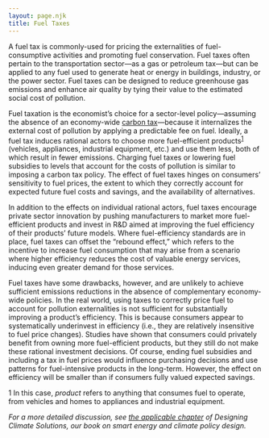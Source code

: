 ```yaml
---
layout: page.njk
title: Fuel Taxes
---
```

A fuel tax is commonly-used for pricing the externalities of fuel-consumptive activities and promoting fuel conservation.  Fuel taxes often pertain to the transportation sector—as a gas or petroleum tax—but can be applied to any fuel used to generate heat or energy in buildings, industry, or the power sector.  Fuel taxes can be designed to reduce greenhouse gas emissions and enhance air quality by tying their value to the estimated social cost of pollution.

Fuel taxation is the economist’s choice for a sector-level policy—assuming the absence of an economy-wide [carbon tax](/carbon-tax)—because it internalizes the external cost of pollution by applying a predictable fee on fuel.  Ideally, a fuel tax induces rational actors to choose more fuel-efficient products<sup>[1](#fn-1)</sup> (vehicles, appliances, industrial equipment, etc.) and use them less, both of which result in fewer emissions.  Charging fuel taxes or lowering fuel subsidies to levels that account for the costs of pollution is similar to imposing a carbon tax policy.  The effect of fuel taxes hinges on consumers’ sensitivity to fuel prices, the extent to which they correctly account for expected future fuel costs and savings, and the availability of alternatives.

In addition to the effects on individual rational actors, fuel taxes encourage private sector innovation by pushing manufacturers to market more fuel-efficient products and invest in R&D aimed at improving the fuel efficiency of their products’ future models.  Where fuel-efficiency standards are in place, fuel taxes can offset the “rebound effect,” which refers to the incentive to increase fuel consumption that may arise from a scenario where higher efficiency reduces the cost of valuable energy services, inducing even greater demand for those services.

Fuel taxes have some drawbacks, however, and are unlikely to achieve sufficient emissions reductions in the absence of complementary economy-wide policies.  In the real world, using taxes to correctly price fuel to account for pollution externalities is not sufficient for substantially improving a product’s efficiency.  This is because consumers appear to systematically underinvest in efficiency (i.e., they are relatively insensitive to fuel price changes).  Studies have shown that consumers could privately benefit from owning more fuel-efficient products, but they still do not make these rational investment decisions.  Of course, ending fuel subsidies and including a tax in fuel prices would influence purchasing decisions and use patterns for fuel-intensive products in the long-term.  However, the effect on efficiency will be smaller than if consumers fully valued expected savings.

<a name="fn-1">1</a> In this case, *product* refers to anything that consumes fuel to operate, from vehicles and homes to appliances and industrial equipment.

*For a more detailed discussion, see [the applicable chapter](/dcs/policies/vehicle-and-fuel-fees-and-feebates/) of Designing Climate Solutions, our book on smart energy and climate policy design.*
